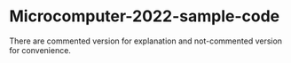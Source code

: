 # Microcomputer-2022-sample-code
There are commented version for explanation and not-commented version for convenience.
